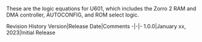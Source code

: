 These are the logic equations for U601, which includes the Zorro 2 RAM and DMA controller, AUTOCONFIG, and ROM select logic.

Revision History
Version|Release Date|Comments
-|-|-
1.0.0|January xx, 2023|Initial Release
